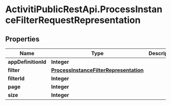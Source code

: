 # ActivitiPublicRestApi.ProcessInstanceFilterRequestRepresentation

## Properties
Name | Type | Description | Notes
------------ | ------------- | ------------- | -------------
**appDefinitionId** | **Integer** |  | [optional] 
**filter** | [**ProcessInstanceFilterRepresentation**](ProcessInstanceFilterRepresentation.md) |  | [optional] 
**filterId** | **Integer** |  | [optional] 
**page** | **Integer** |  | [optional] 
**size** | **Integer** |  | [optional] 


